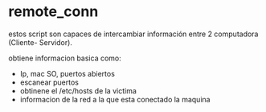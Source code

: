 # remote_conn
estos script son capaces de intercambiar información entre 2 computadora (Cliente- Servidor). 

obtiene informacion basica como:
- Ip, mac SO, puertos abiertos
- escanear puertos
- obtinene el /etc/hosts de la victima
- informacion de la red a la que esta conectado la maquina

